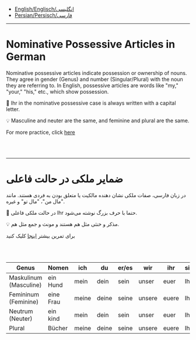 - [English/Englisch/انگلیسی](#nominative-possessive-articles-in-german)
- [Persian/Persisch/فارسی](#ضمایر-ملکی-در-حالت-فاعلی)


--------------


# Nominative Possessive Articles in German

Nominative possessive articles indicate possession or ownership of nouns. They agree in gender (Genus) and number (Singular/Plural) with the noun they are referring to. In English, possessive articles are words like "my," "your," "his," etc., which show possession.

:memo: Ihr in the nominative possessive case is always written with a capital letter.

:bulb: Masculine and neuter are the same, and feminine and plural are the same.

For more practice, click [here](https://chatgpt.com/share/08679657-8092-4247-9aff-828c71dafcb2)

<br>
<br>

---------------
# ضمایر ملکی در حالت فاعلی

در زبان فارسی، صفات ملکی نشان دهنده مالکیت یا متعلق بودن به فردی هستند. مانند "مال من"، "مال تو" و غیره.

:memo: در حالت ملکی فاعلی Ihr حتما با حرف بزرگ نوشته می‌شود.

:bulb: مذکر و خنثی مثل هم هستند و مونث و جمع مثل هم.

برای تمرین بیشتر [اینجا](https://chatgpt.com/share/08679657-8092-4247-9aff-828c71dafcb2) کلیک کنید

<br>
<br>
  
|Genus| Nomen | ich | du | er/es | wir | ihr | sie/sie/Sie|
|---|---|---|---|---|---|---|---|
|Maskulinum (Masculine)| ein Hund| mein | dein | sein | unser| euer | Ihr |
|Femininum (Feminine)| eine Frau| meine |deine| seine| unsere | euere | Ihre |
|Neutrum (Neuter)| ein kind | mein | dein | sein| unser | euer | Ihr|
|Plural| Bücher| meine| deine|seine| unsere| euere| Ihre|
